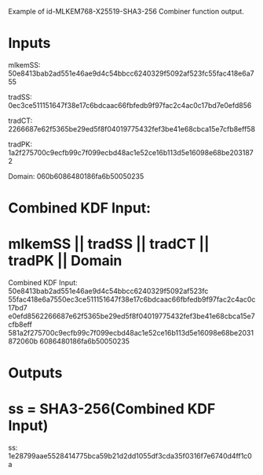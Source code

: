 Example of id-MLKEM768-X25519-SHA3-256 Combiner function output.

# Inputs
mlkemSS:
50e8413bab2ad551e46ae9d4c54bbcc6240329f5092af523fc55fac418e6a755

tradSS:
0ec3ce511151647f38e17c6bdcaac66fbfedb9f97fac2c4ac0c17bd7e0efd856

tradCT:
2266687e62f5365be29ed5f8f04019775432fef3be41e68cbca15e7cfb8eff58

tradPK:
1a2f275700c9ecfb99c7f099ecbd48ac1e52ce16b113d5e16098e68be2031872

Domain:  060b6086480186fa6b50050235


# Combined KDF Input:
#  mlkemSS || tradSS || tradCT || tradPK || Domain

Combined KDF Input: 50e8413bab2ad551e46ae9d4c54bbcc6240329f5092af523fc
55fac418e6a7550ec3ce511151647f38e17c6bdcaac66fbfedb9f97fac2c4ac0c17bd7
e0efd8562266687e62f5365be29ed5f8f04019775432fef3be41e68cbca15e7cfb8eff
581a2f275700c9ecfb99c7f099ecbd48ac1e52ce16b113d5e16098e68be2031872060b
6086480186fa6b50050235


# Outputs
# ss = SHA3-256(Combined KDF Input)

ss: 1e28799aae5528414775bca59b21d2dd1055df3cda35f0316f7e6740d4ff1c0a
